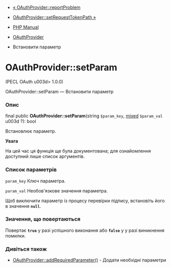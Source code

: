 - [« OAuthProvider::reportProblem](oauthprovider.reportproblem.md)
- [OAuthProvider::setRequestTokenPath
»](oauthprovider.setrequesttokenpath.md)

- [PHP Manual](index.md)
- [OAuthProvider](class.oauthprovider.md)
- Встановити параметр

# OAuthProvider::setParam

(PECL OAuth u003d> 1.0.0)

OAuthProvider::setParam — Встановити параметр

### Опис

final public **OAuthProvider::setParam**(string `$param_key`,
[mixed](language.types.declarations.md#language.types.declarations.mixed)
`$param_val` u003d ?): bool

Встановлює параметр.

**Увага**

На цей час ця функція ще була документована; для
ознайомлення доступний лише список аргументів.

### Список параметрів

`param_key`
Ключ параметра.

`param_val`
Необов'язкове значення параметра.

Щоб виключити параметр із процесу перевірки підпису, встановіть його в
значення **`null`**.

### Значення, що повертаються

Повертає **`true`** у разі успішного виконання або **`false`** у
у разі виникнення помилки.

### Дивіться також

- [OAuthProvider::addRequiredParameter()](oauthprovider.addrequiredparameter.md) -
Додати необхідні параметри
